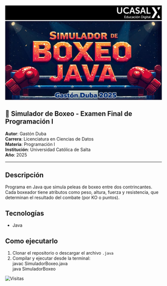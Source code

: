 ![Banner](./img/banner.jpg)
![Banner2](./img/banner4.jpg)

## 🥊 Simulador de Boxeo - Examen Final de Programación I  

**Autor**: Gastón Duba  
**Carrera**: Licenciatura en Ciencias de Datos  
**Materia**: Programación I  
**Institución**: Universidad Católica de Salta  
**Año**: 2025  

---

## Descripción  
Programa en Java que simula peleas de boxeo entre dos contrincantes. Cada boxeador tiene atributos como peso, altura, fuerza y resistencia, que determinan el resultado del combate (por KO o puntos).  

## Tecnologías  
- Java

## Como ejecutarlo  
1. Clonar el repositorio o descargar el archivo `.java`
2. Compilar y ejecutar desde la terminal:  
   javac SimuladorBoxeo.java  
   java SimuladorBoxeo

![Visitas](https://visitor-badge.glitch.me/badge?page_id=gastond90.Programacion-I-TF-Integrador)


